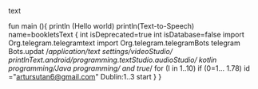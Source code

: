 text 

fun main (){
println (Hello world)
  println(Text-to-Speech)
name=bookletsText {
 int isDeprecated=true 
int isDatabase=false
import 
Org.telegram.telegramtext
import 
Org.telegram.telegramBots
telegram Bots.updat
 /*application/text settings/videoStudio/
printlnText.android/programming.textStudio.audioStudio/
kotlin programming/Java programming/
and true*/
for (I in 1..10)
if (0=1... 1.78)
 id ="artursutan6@gmail.com"
Dublin:1..3
start }
}
